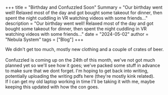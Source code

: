 +++
title = "Birthday and Confuzzled Soon"
Summary = "Our birthday went well! Relaxed most of the day and got bought some takeout for dinner, then spent the night cuddling in VR watching videos with some friends..."
description = "Our birthday went well! Relaxed most of the day and got bought some takeout for dinner, then spent the night cuddling in VR watching videos with some friends..."
date = "2024-05-02"
author = "Nebula System"
tags = ["Blog"]
+++

We didn't get too much, mostly new clothing and a couple of crates of beer.
\
\
Confuzzled is coming up on the 24th of this month, we've not got much planned yet so we'll see how it goes; we've packed some stuff in advance to make sure that we dont forget.
I'm hoping to get back into writing, potentially uploading the writing pdfs here (they're mostly kink related).\
If I can get my old laptop working in time I'll be taking it with me, maybe keeping this updated with how the con goes.